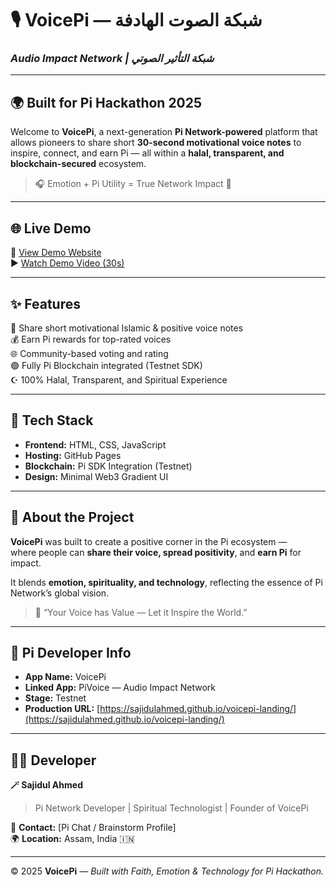 # 🎙️ VoicePi — شبكة الصوت الهادفة  
### *Audio Impact Network | شبكة التأثير الصوتي*

---

## 🌍 Built for Pi Hackathon 2025  
Welcome to **VoicePi**, a next-generation **Pi Network-powered** platform that allows pioneers to share short **30-second motivational voice notes** to inspire, connect, and earn Pi — all within a **halal, transparent, and blockchain-secured** ecosystem.  

> 🎧 Emotion + Pi Utility = True Network Impact 🌙  

---

## 🌐 Live Demo  
🔗 [View Demo Website](https://sajidulahmed.github.io/voicepi-landing/)  
▶️ [Watch Demo Video (30s)](https://youtu.be/dKlww-WgriA?si=sIHhoFnHZ...)

---

## ✨ Features  
🎤 Share short motivational Islamic & positive voice notes  
💰 Earn Pi rewards for top-rated voices  
🌐 Community-based voting and rating  
🟣 Fully Pi Blockchain integrated (Testnet SDK)  
☪️ 100% Halal, Transparent, and Spiritual Experience  

---

## 🧠 Tech Stack  
- **Frontend:** HTML, CSS, JavaScript  
- **Hosting:** GitHub Pages  
- **Blockchain:** Pi SDK Integration (Testnet)  
- **Design:** Minimal Web3 Gradient UI  

---

## 💫 About the Project  
**VoicePi** was built to create a positive corner in the Pi ecosystem —  
where people can **share their voice, spread positivity**, and **earn Pi** for impact.  

It blends **emotion, spirituality, and technology**, reflecting the essence of Pi Network’s global vision.  

> 🌙 “Your Voice has Value — Let it Inspire the World.”  

---

## 🧩 Pi Developer Info  
- **App Name:** VoicePi  
- **Linked App:** PiVoice — Audio Impact Network  
- **Stage:** Testnet  
- **Production URL:** [https://sajidulahmed.github.io/voicepi-landing/](https://sajidulahmed.github.io/voicepi-landing/)

---

## 👨‍💻 Developer  
**🪄 Sajidul Ahmed**  
> Pi Network Developer | Spiritual Technologist | Founder of VoicePi  

📩 **Contact:** [Pi Chat / Brainstorm Profile]  
🌍 **Location:** Assam, India 🇮🇳  

---

© 2025 **VoicePi** — *Built with Faith, Emotion & Technology for Pi Hackathon.*
